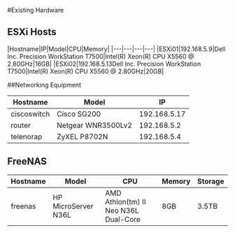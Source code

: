 #Existing Hardware

## ESXi Hosts
|Hostname|IP|Model|CPU|Memory|
|---|---|---|---|
|ESXi01|192.168.5.9|Dell Inc. Precision WorkStation T7500|Intel(R) Xeon(R) CPU X5560 @ 2.80GHz|16GB|
|ESXi02|192.168.5.13Dell Inc. Precision WorkStation T7500|Intel(R) Xeon(R) CPU X5560 @ 2.80GHz|20GB|

##Networking Equipment

|Hostname|Model|IP|
|---|---|---|
|ciscoswitch|Cisco SG200|192.168.5.17
|router|Netgear WNR3500Lv2|192.168.5.2
|telenorap|ZyXEL P8702N|192.168.5.4

## FreeNAS

|Hostname|Model|CPU|Memory|Storage|
|---|---|---|---|---|
|freenas|HP MicroServer N36L|AMD Athlon(tm) II Neo N36L Dual-Core|8GB|3.5TB
